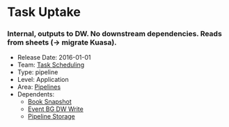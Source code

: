 # Task Uptake
### Internal, outputs to DW. No downstream dependencies. Reads from sheets (-> migrate Kuasa).
* Release Date: 2016-01-01
* Team: [Task Scheduling](../teams/scheduling.md)
* Type: pipeline
* Level: Application
* Area: [Pipelines](../areas/pipelines.png)
* Dependents:
  * [Book Snapshot](book-snapshot.md)
  * [Event BG DW Write](event-bg-dw-write.md)
  * [Pipeline Storage](pipeline-storage.md)
